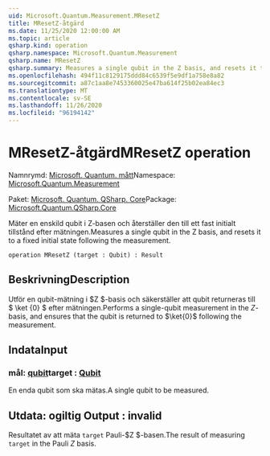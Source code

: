```yaml
---
uid: Microsoft.Quantum.Measurement.MResetZ
title: MResetZ-åtgärd
ms.date: 11/25/2020 12:00:00 AM
ms.topic: article
qsharp.kind: operation
qsharp.namespace: Microsoft.Quantum.Measurement
qsharp.name: MResetZ
qsharp.summary: Measures a single qubit in the Z basis, and resets it to a fixed initial state following the measurement.
ms.openlocfilehash: 494f11c8129175ddd84c6539f5e9df1a758e8a82
ms.sourcegitcommit: a87c1aa8e7453360025e47ba614f25b02ea84ec3
ms.translationtype: MT
ms.contentlocale: sv-SE
ms.lasthandoff: 11/26/2020
ms.locfileid: "96194142"
---
```

# <a name="mresetz-operation"></a><span data-ttu-id="d9e2c-102">MResetZ-åtgärd</span><span class="sxs-lookup"><span data-stu-id="d9e2c-102">MResetZ operation</span></span>

<span data-ttu-id="d9e2c-103">Namnrymd: [Microsoft. Quantum. mått](xref:Microsoft.Quantum.Measurement)</span><span class="sxs-lookup"><span data-stu-id="d9e2c-103">Namespace: [Microsoft.Quantum.Measurement](xref:Microsoft.Quantum.Measurement)</span></span>

<span data-ttu-id="d9e2c-104">Paket: [Microsoft. Quantum. QSharp. Core](https://nuget.org/packages/Microsoft.Quantum.QSharp.Core)</span><span class="sxs-lookup"><span data-stu-id="d9e2c-104">Package: [Microsoft.Quantum.QSharp.Core](https://nuget.org/packages/Microsoft.Quantum.QSharp.Core)</span></span>


<span data-ttu-id="d9e2c-105">Mäter en enskild qubit i Z-basen och återställer den till ett fast initialt tillstånd efter mätningen.</span><span class="sxs-lookup"><span data-stu-id="d9e2c-105">Measures a single qubit in the Z basis, and resets it to a fixed initial state following the measurement.</span></span>

```qsharp
operation MResetZ (target : Qubit) : Result
```


## <a name="description"></a><span data-ttu-id="d9e2c-106">Beskrivning</span><span class="sxs-lookup"><span data-stu-id="d9e2c-106">Description</span></span>

<span data-ttu-id="d9e2c-107">Utför en qubit-mätning i $Z $-basis och säkerställer att qubit returneras till $ \ket {0} $ efter mätningen.</span><span class="sxs-lookup"><span data-stu-id="d9e2c-107">Performs a single-qubit measurement in the $Z$-basis, and ensures that the qubit is returned to $\ket{0}$ following the measurement.</span></span>

## <a name="input"></a><span data-ttu-id="d9e2c-108">Indata</span><span class="sxs-lookup"><span data-stu-id="d9e2c-108">Input</span></span>

### <a name="target--qubit"></a><span data-ttu-id="d9e2c-109">mål: [qubit](xref:microsoft.quantum.lang-ref.qubit)</span><span class="sxs-lookup"><span data-stu-id="d9e2c-109">target : [Qubit](xref:microsoft.quantum.lang-ref.qubit)</span></span>

<span data-ttu-id="d9e2c-110">En enda qubit som ska mätas.</span><span class="sxs-lookup"><span data-stu-id="d9e2c-110">A single qubit to be measured.</span></span>



## <a name="output--__invalidresult__"></a><span data-ttu-id="d9e2c-111">Utdata: __ogiltig <Result>__</span><span class="sxs-lookup"><span data-stu-id="d9e2c-111">Output : __invalid<Result>__</span></span>

<span data-ttu-id="d9e2c-112">Resultatet av att mäta `target` Pauli-$Z $-basen.</span><span class="sxs-lookup"><span data-stu-id="d9e2c-112">The result of measuring `target` in the Pauli $Z$ basis.</span></span>